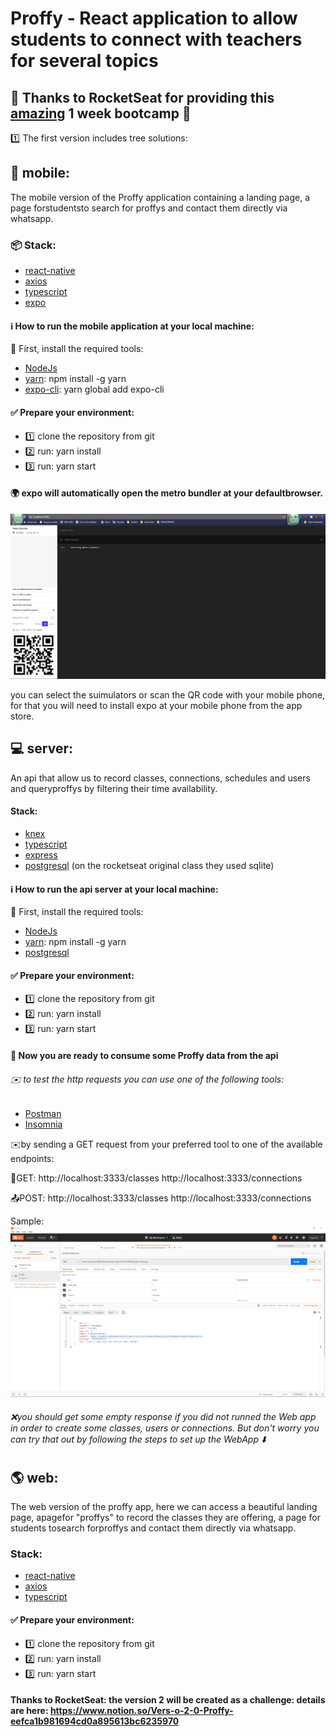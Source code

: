 # Proffy - React application to allow students to connect with teachers for several topics



## :rocket: Thanks to RocketSeat for providing this [amazing](https://rocketseat.com.br/) 1 week bootcamp :clap:


:one: The first version includes tree solutions:


## :iphone: mobile: 

The mobile version of the Proffy application containing a landing page, a page forstudentsto search for proffys and contact them directly via whatsapp.

### :package: Stack: 
* [react-native](https://reactnative.dev/)
* [axios](https://github.com/axios/axios)
* [typescript](https://www.typescriptlang.org/)
* [expo](https://expo.io/tools)
    
#### :information_source: How to run the mobile application at your local machine:

:wrench: First, install the required tools:

* [NodeJs](https://nodejs.org/en/download/)  
* [yarn](https://yarnpkg.com/getting-started/install): npm install -g yarn
* [expo-cli](https://expo.io/tools#cli): yarn global add expo-cli

#### :white_check_mark: Prepare your environment:

* :one: clone the repository from git
* :two: run:  yarn install
* :three: run: yarn start 

#### :earth_africa: expo will automatically open the metro bundler at your defaultbrowser.


![](./readme/img/expo_metro_bundler.png)

you can select the suimulators or scan the QR code with your mobile phone, 
for that you will need to install expo at your mobile phone from the app store.



## :computer: server:


An api that allow us to record classes, connections, schedules and users and queryproffys by filtering their time availability.

#### Stack:

* [knex](http://knexjs.org/)
* [typescript](https://www.typescriptlang.org/) 
* [express](https://expressjs.com/)
* [postgresql](https://www.postgresql.org/) (on the rocketseat original class they used sqlite)

#### :information_source: How to run the api server at your local machine:

:wrench: First, install the required tools:

* [NodeJs](https://nodejs.org/en/download/)  
* [yarn](https://yarnpkg.com/getting-started/install): npm install -g yarn
* [postgresql](https://www.postgresql.org/download/)


#### :white_check_mark: Prepare your environment:

* :one: clone the repository from git
* :two: run:  yarn install
* :three: run: yarn start 

#### :tada: Now you are ready to consume some Proffy data from the api
###### :envelope: to test the http requests you can use one of the following tools:

* [Postman](https://www.postman.com/)
* [Insomnia](https://insomnia.rest/)

:envelope:by sending a GET request from your preferred tool to one of the available endpoints:

:email:GET: 
http://localhost:3333/classes
http://localhost:3333/connections

:outbox_tray:POST: 
http://localhost:3333/classes
http://localhost:3333/connections

Sample:
![](./readme/img/api_get_from_postman.png)

###### :x:you should get some empty response if you did not runned the Web app in order to create some classes, users or connections. But don't worry you can try that out by following the steps to set up the WebApp :arrow_down:

## :earth_americas: web: 

The web version of the proffy app, here we can access a beautiful landing page, apagefor "proffys" to record the classes they are offering, a page for students tosearch forproffys and contact them directly via whatsapp.

### Stack:
* [react-native](https://reactnative.dev/)
* [axios](https://github.com/axios/axios)
* [typescript](https://www.typescriptlang.org/)

#### :white_check_mark: Prepare your environment:

* :one: clone the repository from git
* :two: run:  yarn install
* :three: run: yarn start 

        
#### Thanks to RocketSeat: the version 2 will be created as a challenge: details are here: https://www.notion.so/Vers-o-2-0-Proffy-eefca1b981694cd0a895613bc6235970


